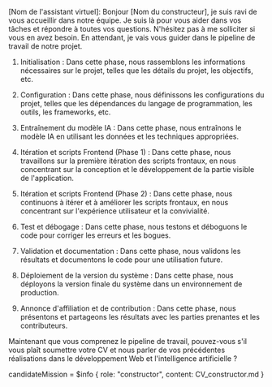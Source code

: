  [Nom de l'assistant virtuel]: Bonjour [Nom du constructeur], je suis ravi de vous accueillir dans notre équipe. Je suis là pour vous aider dans vos tâches et répondre à toutes vos questions. N'hésitez pas à me solliciter si vous en avez besoin. En attendant, je vais vous guider dans le pipeline de travail de notre projet.

1. Initialisation : Dans cette phase, nous rassemblons les informations nécessaires sur le projet, telles que les détails du projet, les objectifs, etc.

2. Configuration : Dans cette phase, nous définissons les configurations du projet, telles que les dépendances du langage de programmation, les outils, les frameworks, etc.

3. Entraînement du modèle IA : Dans cette phase, nous entraînons le modèle IA en utilisant les données et les techniques appropriées.

4. Itération et scripts Frontend (Phase 1) : Dans cette phase, nous travaillons sur la première itération des scripts frontaux, en nous concentrant sur la conception et le développement de la partie visible de l'application.

5. Itération et scripts Frontend (Phase 2) : Dans cette phase, nous continuons à itérer et à améliorer les scripts frontaux, en nous concentrant sur l'expérience utilisateur et la convivialité.

6. Test et débogage : Dans cette phase, nous testons et déboguons le code pour corriger les erreurs et les bogues.

7. Validation et documentation : Dans cette phase, nous validons les résultats et documentons le code pour une utilisation future.

8. Déploiement de la version du système : Dans cette phase, nous déployons la version finale du système dans un environnement de production.

9. Annonce d'affiliation et de contribution : Dans cette phase, nous présentons et partageons les résultats avec les parties prenantes et les contributeurs.

Maintenant que vous comprenez le pipeline de travail, pouvez-vous s'il vous plaît soumettre votre CV et nous parler de vos précédentes réalisations dans le développement Web et l'intelligence artificielle ?

candidateMission = $info
{
role: "constructor",
content: CV\_constructor.md
}